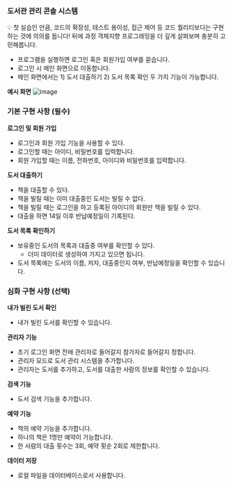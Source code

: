 ### 도서관 관리 콘솔 시스템

<aside>
💡 첫 실습인 만큼, 코드의 확장성, 테스트 용이성, 접근 제어 등 코드 퀄리티보다는 구현하는 것에 의의를 둡니다!
뒤에 과정 객체지향 프로그래밍을 더 깊게 살펴보며 충분히 고민해봅니다.

</aside>

- 프로그램을 실행하면 로그인 혹은 회원가입 여부를 묻습니다.
- 로그인 시 메인 화면으로 이동합니다.
- 메인 화면에서는 1) 도서 대출하기 2) 도서 목록 확인 두 가지 기능이 가능합니다.

**예시 화면**
  ![image](https://github.com/tgb02087/ktds1st/assets/69911502/f71d1803-2fc1-4182-b668-b2ad180a275d)

### **기본 구현 사항 (필수)**

**로그인 및 회원 가입**

- 로그인과 회원 가입 기능을 사용할 수 있다.
- 로그인할 때는 아이디, 비밀번호를 입력합니다.
- 회원 가입할 때는 이름, 전화번호, 아이디와 비밀번호를 입력합니다.

**도서 대출하기**

- 책을 대출할 수 있다.
- 책을 빌릴 때는 이미 대출중인 도서는 빌릴 수 없다.
- 책을 빌릴 때는 로그인을 하고 등록된 아이디의 회원만 책을 빌릴 수 있다.
- 대출을 하면 14일 이후 반납예정일이 기록된다.

**도서 목록 확인하기**

- 보유중인 도서의 목록과 대출중 여부를 확인할 수 있다.
    - 더미 데이터로 생성하여 가지고 있으면 됩니다.
- 도서 목록에는 도서의 이름, 저자, 대출중인지 여부, 반납예정일을 확인할 수 있습니다.

### **심화 구현 사항 (선택)**

**내가 빌린 도서 확인**

- 내가 빌린 도서를 확인할 수 있습니다.

**관리자 기능**

- 초기 로그인 화면 전에 관리자로 들어갈지 참가자로 들어갈지 정합니다.
- 관리자 모드로 도서 관리 시스템을 추가합니다.
- 관리자는 도서를 추가하고, 도서를 대출한 사람의 정보를 확인할 수 있습니다.

**검색 기능**

- 도서 검색 기능을 추가합니다.

**예약 기능**

- 책의 예약 기능을 추가합니다.
- 하나의 책은 1명만 예약이 가능합니다.
- 한 사람의 대출 횟수는 3회, 예약 횟순 2회로 제한합니다.

**데이터 저장**

- 로컬 파일을 데이터베이스로서 사용합니다.

